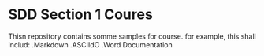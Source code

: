 # SDD Section 1 Coures
Thisn repository contains somme samples for course.
for example, this shall includ:
.Markdown
.ASCIIdO
.Word Documentation
